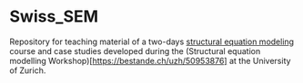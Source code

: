 # Swiss_SEM
Repository for teaching material of a two-days [structural equation modeling](https://en.wikipedia.org/wiki/Structural_equation_modeling) course and case studies developed during the (Structural equation modelling Workshop)[https://bestande.ch/uzh/50953876] at the University of Zurich.
